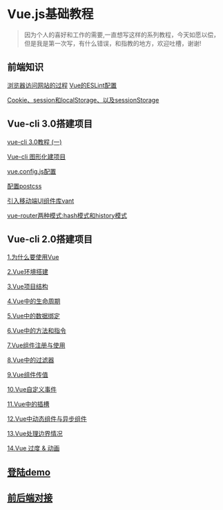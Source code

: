 # Vue.js基础教程

> 因为个人的喜好和工作的需要,一直想写这样的系列教程，今天如愿以偿，但是我是第一次写，有什么错误，和指教的地方，欢迎吐槽，谢谢!
## 前端知识
<a href="https://github.com/scnu-kevinkong/Vue.js-/issues/27" target="_blank">浏览器访问网站的过程</a>
<a href="https://github.com/scnu-kevinkong/Vue.js-/issues/25" target="_blank">Vue的ESLint配置 </a>

<a href="https://github.com/scnu-kevinkong/Vue.js-/issues/26" target="_blank">Cookie、session和localStorage、以及sessionStorage </a>
## Vue-cli 3.0搭建项目
<a href="https://github.com/scnu-kevinkong/Vue.js-/issues/18" target="_blank">vue-cli 3.0教程 (一) </a>

<a href="https://github.com/scnu-kevinkong/Vue.js-/issues/20" target="_blank">Vue-cli 图形化建项目 </a>

<a href="https://github.com/scnu-kevinkong/Vue.js-/issues/21" target="_blank">vue.config.js配置 </a>

<a href="https://github.com/scnu-kevinkong/Vue.js-/issues/22" target="_blank">配置postcss </a>

<a href="https://github.com/scnu-kevinkong/Vue.js-/issues/23" target="_blank">引入移动端UI组件库vant </a>

<a href="https://github.com/scnu-kevinkong/Vue.js-/issues/19" target="_blank">vue-router两种模式:hash模式和history模式</a>

## Vue-cli 2.0搭建项目
<a href="https://github.com/scnu-kevinkong/Vue.js-/issues/1" target="_blank">1.为什么要使用Vue</a>

<a href="https://github.com/scnu-kevinkong/Vue.js-/issues/2" target="_blank">2.Vue环境搭建</a>

<a href="https://github.com/scnu-kevinkong/Vue.js-/issues/3" target="_blank">3.Vue项目结构</a>

<a href="https://github.com/scnu-kevinkong/Vue.js-/issues/4" target="_blank">4.Vue中的生命周期</a>

<a href="https://github.com/scnu-kevinkong/Vue.js-/issues/5" target="_blank">5.Vue中的数据绑定</a>

<a href="https://github.com/scnu-kevinkong/Vue.js-/issues/6" target="_blank">6.Vue中的方法和指令</a>

<a href="https://github.com/scnu-kevinkong/Vue.js-/issues/7" target="_blank">7.Vue组件注册与使用</a>

<a href="https://github.com/scnu-kevinkong/Vue.js-/issues/8" target="_blank">8.Vue中的过滤器</a>

<a href="https://github.com/scnu-kevinkong/Vue.js-/issues/9" target="_blank">9.Vue组件传值</a>

<a href="https://github.com/scnu-kevinkong/Vue.js-/issues/10" target="_blank">10.Vue自定义事件</a>

<a href="https://github.com/scnu-kevinkong/Vue.js-/issues/12" target="_blank">11.Vue中的插槽</a>

<a href="https://github.com/scnu-kevinkong/Vue.js-/issues/13" target="_blank">12.Vue中动态组件与异步组件</a>

<a href="https://github.com/scnu-kevinkong/Vue.js-/issues/14" target="_blank">13.Vue处理边界情况</a>

<a href="https://github.com/scnu-kevinkong/Vue.js-/issues/15" target="_blank">14.Vue 过度 & 动画</a>

## <a href="https://github.com/scnu-kevinkong/Vue.js-/issues/16" target="_blank">登陆demo</a>

## <a href="https://github.com/scnu-kevinkong/Vue.js-/issues/17" target="_blank">前后端对接</a>